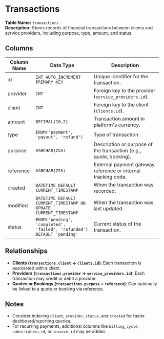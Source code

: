 # Transactions

**Table Name:** `transactions`  
**Description:** Stores records of financial transactions between clients and service providers, including purpose, type, amount, and status.

## Columns

| Column Name | Data Type                                                              | Description                                                       |
| ----------- | ---------------------------------------------------------------------- | ----------------------------------------------------------------- |
| id          | `INT AUTO_INCREMENT PRIMARY KEY`                                       | Unique identifier for the transaction.                            |
| provider    | `INT`                                                                  | Foreign key to the provider (`service_providers.id`).             |
| client      | `INT`                                                                  | Foreign key to the client (`clients.id`).                         |
| amount      | `DECIMAL(10,2)`                                                        | Transaction amount in platform's currency.                        |
| type        | `ENUM('payment', 'payout', 'refund')`                                  | Type of transaction.                                              |
| purpose     | `VARCHAR(255)`                                                         | Description or purpose of the transaction (e.g., quote, booking). |
| reference   | `VARCHAR(255)`                                                         | External payment gateway reference or internal tracking code.     |
| created     | `DATETIME DEFAULT CURRENT_TIMESTAMP`                                   | When the transaction was recorded.                                |
| modified    | `DATETIME DEFAULT CURRENT_TIMESTAMP ON UPDATE CURRENT_TIMESTAMP`       | When the transaction was last updated.                            |
| status      | `ENUM('pending', 'completed', 'failed', 'refunded') DEFAULT 'pending'` | Current status of the transaction.                                |

## Relationships

- **Clients (`transactions.client` → `clients.id`)**: Each transaction is associated with a client.
- **Providers (`transactions.provider` → `service_providers.id`)**: Each transaction may credit or debit a provider.
- **Quotes or Bookings (`transactions.purpose` + `reference`)**: Can optionally be linked to a quote or booking via reference.

## Notes

- Consider indexing `client`, `provider`, `status`, and `created` for faster dashboard/reporting queries.
- For recurring payments, additional columns like `billing_cycle`, `subscription_id`, or `invoice_id` may be added.
